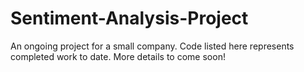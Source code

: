# Sentiment-Analysis-Project
An ongoing project for a small company. Code listed here represents completed work to date.
More details to come soon!
